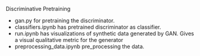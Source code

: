 Discriminative Pretraining

* gan.py for pretraining the discriminator.
* classifiers.ipynb has pretrained discriminator as classifier.
* run.ipynb has visualizations of synthetic data generated by GAN. Gives a visual qualitative metric for the generator
* preprocessing_data.ipynb pre_processing the data. 

